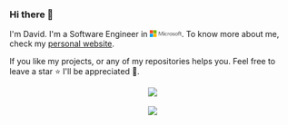 ### Hi there 👋

<!--
**daviddwlee84/daviddwlee84** is a ✨ _special_ ✨ repository because its `README.md` (this file) appears on your GitHub profile.

Here are some ideas to get you started:

- 🔭 I’m currently working on ...
- 🌱 I’m currently learning ...
- 👯 I’m looking to collaborate on ...
- 🤔 I’m looking for help with ...
- 💬 Ask me about ...
- 📫 How to reach me: ...
- 😄 Pronouns: ...
- ⚡ Fun fact: ...
-->

I'm David. I'm a Software Engineer in <img src='./images/microsoft_logo.svg' style="width: 4em;">.
To know more about me, check my [personal website](https://dwlee-personal-website.netlify.app/).

If you like my projects, or any of my repositories helps you. Feel free to leave a star ⭐ I'll be appreciated 🤣.

<p align="center">
  <img src="https://github-readme-stats.vercel.app/api/?username=daviddwlee84&theme=prussian&show_icons=true&count_private=true">
</p>

<p align="center">
  <img src="https://github-profile-trophy.vercel.app/?username=daviddwlee84&row=2&column=4&margin-w=15&margin-h=10&theme=darkhub">
</p>
